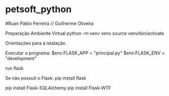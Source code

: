 # petsoft_python
#Ruan Pablo Ferreira // Guilherme Oliveira 

Preparação Ambiente Virtual
python -m venv venv 
source venv/bin/activate

Orientações para a istalação.

Executar o programa:
$env:FLASK_APP = "principal.py"
$env:FLASK_ENV = "development"

run flask

Se não possuit o Flask:
pip install flask

pip install Flask-SQLAlchemy
pip install Flask-WTF      
